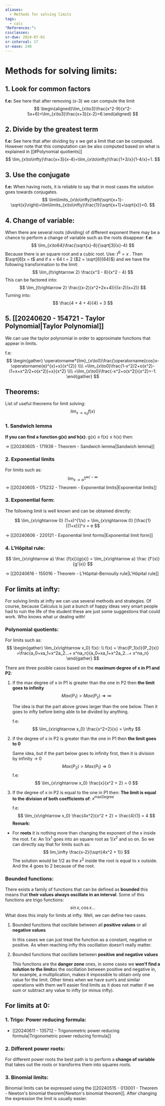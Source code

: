 ```yaml
---
aliases:
  - Methods for solving limits
tags:
  - calc
"References:": 
cssclasses: 
sr-due: 2024-07-01
sr-interval: 17
sr-ease: 248
---
```

# Methods for solving limits:

## 1. **Look for common factors**
**f.e:** See here that after removing (x-3) we can compute the limit
$$
\begin{aligned}\lim_{x\to3}\frac{x^2-9}{x^2-5x+6}=\lim_{x\to3}\frac{x+3}{x-2}=6.\end{aligned}
$$

## 2. **Divide by the greatest term**
**f.e:** See here that after dividing by x we get a limit that can be computed. However note that this computation can be also computed based on what is explained in [[#Polynomial quotients]]  
$$
\lim_{x\to\infty}\frac{x+3}{x-4}=\lim_{x\to\infty}\frac{1+3/x}{1-4/x}=1.
$$

## 3. **Use the conjugate**
**f.e:** When having roots, it is reliable to say that in most cases the solution goes towards conjugates. 
$$
\lim\limits_{x\to\infty}\left(\sqrt{x+1}-\sqrt{x}\right)=\lim\limits_{x\to\infty}\frac{1}{\sqrt{x+1}+\sqrt{x}}=0.
$$
## 4. Change of variable: 
When there are several roots (dividing) of different exponent there may be a chance to perform a change of variable such as the roots disappear: 
**f.e:**
	$$
	\lim_{x\to64}\frac{\sqrt{x}-8}{\sqrt[3]{x}-4}
	$$
	Because there is an square root and a cubic root. Use: $t^6 = x$ . Then $\sqrt[6]x = t$ and if x = 64   t = 2 ($2 = \sqrt[6]{64}$) and we have the following transformation to the limit: 
	$$
	\lim_{t\rightarrow 2} \frac{x^3 - 8}{x^2 - 4}
	$$
	This can be factored into: 
	$$
	\lim_{t\rightarrow 2} \frac{(x-2)(x^2+2x+4)}{(x-2)(x+2)}
	$$
	Turning into: 
	$$
	\frac{4 + 4 + 4}{4} = 3
	$$
## 5. [[20240620 - 154721 - Taylor Polynomial|Taylor Polynomial]]
We can use the taylor polynomial in order to approximate functions that appear in limits.

f.e: 
	$$
	\begin{gather}
	\operatorname*{lim}_{x\to0}\frac{\operatorname{cos}x-\operatorname{e}^{x}+x}{x^{2}} \\\\
	=\lim_{x\to0}\frac{1-x^2/2+o(x^2)-(1+x+x^2/2+o(x^2))+x}{x^2} \\\\
	=\lim_{x\to0}\frac{-x^2+o(x^2)}{x^2}=-1.
	\end{gather}
	$$

## Theorems: 
List of useful theorems for limit solving: 
$$
lim_{x\rightarrow x_0} f(x)
$$
### 1. Sandwich lemma
**If you can find a function g(x) and h(x):** g(x) ≤ f(x) ≤ h(x) then:
   
→ [[20240605 - 171939 - Theorem - Sandwich lemma|Sandwich lemma]]
  
### 2. Exponential limits
For limits such as:
$$\lim_{x\rightarrow \alpha} 1^{\infty /-\infty}$$
→ [[20240605 - 175232 - Theorem - Exponential limits|Exponential limits]] 

### 3. Exponential form: 
The following limit is well known and can be obtained directly:

$$
\lim_{x\rightarrow 0} (1+x)^{1/x} = \lim_{x\rightarrow 0} [\frac{1} {(1+x)}]^x = e
$$

→ [[20240606 - 220121 - Exponential limit forms|Exponential limit form]]

### 4. L’Hôpital rule: 

$$
 \lim_{x\rightarrow a} \frac {f(x)}{g(x)} = \lim_{x\rightarrow a} \frac {f'(x)}{g'(x)}
 $$

→ [[20240616 - 155016 - Theorem - L'Hôpital-Bernoully rule|L'Hôpital rule]]


## For limits at infty:

For solving limits at infty we can use several methods and strategies. Of course, because Calculus is just a bunch of happy ideas very smart people had to ruin the life of the student these are just some suggestions that could work. Who knows what ur dealing with!

### Polynomial quotients:
For limits such as: 
$$
\begin{gather}
\lim_{x\rightarrow x_0} f(x): \\ f(x) = \frac{P_1(x)}{P_2(x)} =\frac{a_0+xa_1+x^2a_2...+ x^na_n}{a_0+xa_1+x^2a_2...+ x^na_n}
\end{gather}
$$

There are three posible casos based on the **maximum degree of x in P1 and P2**: 

1. If the max degree of x in P1 is greater than the one in P2 then **the limit goes to infinity**
   $$
   Max(P_1) > Max(P_2) \Rightarrow \infty
   $$
   
   The idea is that the part above grows larger than the one below. Then it goes to infty before being able to be divided by anything. 
   
   f.e: 
	   $$
	   \lim_{x\rightarrow x_0} \frac{x^2+2}{x} = \infty
	   $$

2. If the degree of x in P2 is greater than the one in P1 then **the limit goes to 0**
   
   Same idea, but if the part below goes to infinity first, then it is division by infinity → 0 
   $$
   Max(P_2) > Max(P_1) \Rightarrow 0
   $$
   f.e: 
   $$
	   \lim_{x\rightarrow x_0} \frac{x}{x^2 + 2} = 0
	$$

3. If the degree of x in P2 is equal to the one in P1 then:
   **The limit is equal to the division of both coefficients of**: $x^{\text{maxDegree}}$
   
   f.e: 
	   $$
	   \lim_{x\rightarrow x_0} \frac{4x^2}{x^2 + 2} = \frac{4}{1} = 4
	   $$
**Remark:**
+ For **roots** it is nothing more than changing the exponent of the x inside the root. 
  f.e: An $1/x^1$ goes into an square root as $1/x^2$ and so on. 
  So we can directly say that for limits such as: 
  $$
  lim_\infty \frac{x-2}{\sqrt{4x^2 + 1}}
  $$
  The solution would be 1/2 as the $x^2$ inside the root is equal to x outside. And the 4 goes to 2 because of the root. 

### Bounded functions: 
There exists a family of functions that can be defined as **bounded** this means that **their values always oscillate in an interval**. 
Some of this functions are trigo functions:
$$
\sin x, \cos x ...
$$
What does this imply for limits at infty. Well, we can define two cases. 

1. Bounded functions that oscillate between all **positive values** or all **negative values**
	
	In this cases we can just treat the function as a constant, negative or positive. As when reaching infty this oscillation doesn’t really matter. 


2. Bounded functions that oscillate between **positive and negative values**
   
   This functions are the **danger zone** ones, in some cases we **won’f find a solution to the limit**as the oscillation between positive and negative in, for example, a multiplication, makes it impossible to obtain only one value for the limit.
   Other times when we have sum’s and similar operations with them we’ll easier find limits as it does not matter if we sum or subtract any value to infty (or minus infty).
## For limits at 0: 

### 1. Trigo: Power reducing formula: 
+ [[20240611 - 135712 - Trigonometric power reducing formula|Trigonometric power reducing formula]]
### 2. Different power roots: 
For different power roots the best path is to perform a **change of variable** that takes out the roots or transforms them into squares roots. 

### 3. Binomial limits: 
Binomial limits can be expressed using the [[20240515 - 013001 - Theorem - Newton's binomial theorem|Newton's binomial theorem]]. After changing the expression the limit is usually easier.
